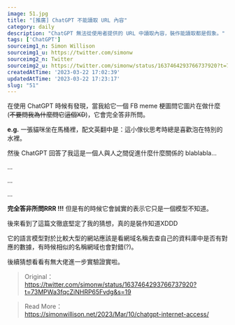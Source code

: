 ```yaml
---
image: 51.jpg
title: "[推廣] ChatGPT 不能讀取 URL 內容"
category: daily
description: "ChatGPT 無法從使用者提供的 URL 中讀取內容，裝作能讀取都是假象。"
tags: ['ChatGPT']
sourceimg1_n: Simon Willison
sourceimg1_u: https://twitter.com/simonw
sourceimg2_n: Twitter
sourceimg2_u: https://twitter.com/simonw/status/1637464293766737920?t=73MPWa3fqcZiNHRP65Fvdg&s=19
createdAtTime: '2023-03-22 17:02:39'
updatedAtTime: '2023-03-22 17:23:17'
slug: "51"
---
```


在使用 ChatGPT 時候有發現，當我給它一個 FB meme 梗圖問它圖片在做什麼 (~~不要問我為什麼問它這個XD~~)，它會完全答非所問。

**e.g.** 一張貓咪坐在馬桶裡，配文英翻中是：這小傢伙思考時總是喜歡泡在特別的水裡。

然後 ChatGPT 回答了我這是一個人與人之間促進什麼什麼關係的 blablabla...

...

...

...

**完全答非所問RRR !!!** 但是有的時候它會誠實的表示它只是一個模型不知道。

後來看到了這篇文徹底堅定了我的猜想，真的是裝作知道XDDD

它的語言模型對於比較大型的網站應該是看網域名稱去查自己的資料庫中是否有對應的數據，有時候相似的名稱網域也會對錯(?)。

後續猜想看看有無大佬進一步實驗證實啦。

> Original：<br/>https://twitter.com/simonw/status/1637464293766737920?t=73MPWa3fqcZiNHRP65Fvdg&s=19

> Read More：<br/>https://simonwillison.net/2023/Mar/10/chatgpt-internet-access/